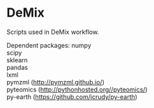 DeMix
=====

Scripts used in DeMix workflow. 




Dependent packages:
numpy  
scipy  
sklearn  
pandas   
lxml   
pymzml (http://pymzml.github.io/)  
pyteomics (http://pythonhosted.org//pyteomics/)  
py-earth (https://github.com/jcrudy/py-earth)
